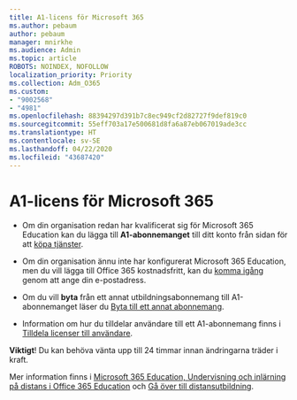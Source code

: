 ```yaml
---
title: A1-licens för Microsoft 365
ms.author: pebaum
author: pebaum
manager: mnirkhe
ms.audience: Admin
ms.topic: article
ROBOTS: NOINDEX, NOFOLLOW
localization_priority: Priority
ms.collection: Adm_O365
ms.custom:
- "9002568"
- "4981"
ms.openlocfilehash: 88394297d391b7c8ec949cf2d82727f9def819c0
ms.sourcegitcommit: 55eff703a17e500681d8fa6a87eb067019ade3cc
ms.translationtype: HT
ms.contentlocale: sv-SE
ms.lasthandoff: 04/22/2020
ms.locfileid: "43687420"
---
```

# <a name="a1-license-for-microsoft-365"></a>A1-licens för Microsoft 365


- Om din organisation redan har kvalificerat sig för Microsoft 365 Education kan du lägga till **A1-abonnemanget** till ditt konto från sidan för att [köpa tjänster](https://docs.microsoft.com/microsoft-365/commerce/buy-another-subscription?view=o365-worldwide#buy-another-subscription). 

- Om din organisation ännu inte har konfigurerat Microsoft 365 Education, men du vill lägga till Office 365 kostnadsfritt, kan du [komma igång](https://www.microsoft.com/education/products/office) genom att ange din e-postadress. 

- Om du vill **byta** från ett annat utbildningsabonnemang till A1-abonnemanget läser du [Byta till ett annat abonnemang](https://docs.microsoft.com/microsoft-365/commerce/subscriptions/switch-plans-manually). 

- Information om hur du tilldelar användare till ett A1-abonnemang finns i [Tilldela licenser till användare](https://docs.microsoft.com/microsoft-365/admin/manage/assign-licenses-to-users). 

**Viktigt**! Du kan behöva vänta upp till 24 timmar innan ändringarna träder i kraft. 

Mer information finns i [Microsoft 365 Education, Undervisning och inlärning på distans i Office 365 Education](https://support.office.com/article/remote-teaching-and-learning-in-office-365-education-f651ccae-7b65-478b-8366-51bb884025c4) och [Gå över till distansutbildning](https://www.microsoft.com/education/remote-learning). 
